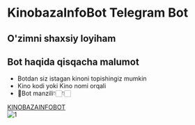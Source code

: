 # KinobazaInfoBot Telegram Bot

## O'zimni shaxsiy loyiham

## Bot haqida qisqacha malumot
+ Botdan siz istagan kinoni topishingiz mumkin
+ Kino kodi yoki Kino nomi orqali
+ 🤖Bot manzili👇🏻👇🏻

<a href="https://t.me/KinoBazaInfoBot">KINOBAZAINFOBOT</a>
<br>
![1](https://github.com/temirovuz/KinobazaInfoBot/assets/100820263/c58fc3a4-b6b6-471e-bc9b-896047b80a95)


